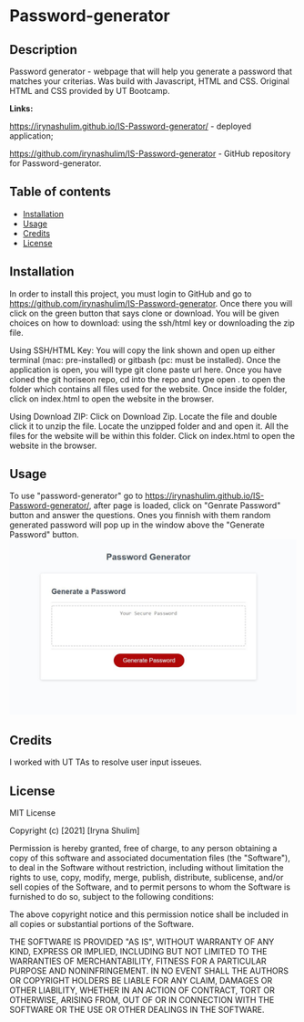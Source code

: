 # Password-generator
## Description
Password generator - webpage that will help you generate a password that matches your criterias.  Was build with Javascript, HTML and CSS. Original HTML and CSS provided by UT Bootcamp. 

**Links:**

https://irynashulim.github.io/IS-Password-generator/ - deployed application;

https://github.com/irynashulim/IS-Password-generator - GitHub repository for Password-generator.
## Table of contents
* [Installation](#installation)
* [Usage](#usage)
* [Credits](#credits)
* [License](#license)

## Installation
In order to install this project, you must login to GitHub and go to https://github.com/irynashulim/IS-Password-generator. Once there you will click on the green button that says clone or download. You will be given choices on how to download: using the ssh/html key or downloading the zip file.

Using SSH/HTML Key: You will copy the link shown and open up either terminal (mac: pre-installed) or gitbash (pc: must be installed). Once the application is open, you will type git clone paste url here. Once you have cloned the git horiseon repo, cd into the repo and type open . to open the folder which contains all files used for the website. Once inside the folder, click on index.html to open the website in the browser.

Using Download ZIP: Click on Download Zip. Locate the file and double click it to unzip the file. Locate the unzipped folder and and open it. All the files for the website will be within this folder. Click on index.html to open the website in the browser.
## Usage
To use "password-generator" go to https://irynashulim.github.io/IS-Password-generator/, after page is loaded, click on "Genrate Password" button and answer the questions. Ones you finnish with them random generated password will pop up in the window above the "Generate Password" button.
![screenshot of password generator web-page](/assets/images/screenshot.JPG)
## Credits
I worked with UT TAs to resolve user input isseues.
## License
MIT License

Copyright (c) [2021] [Iryna Shulim]

Permission is hereby granted, free of charge, to any person obtaining a copy
of this software and associated documentation files (the "Software"), to deal
in the Software without restriction, including without limitation the rights
to use, copy, modify, merge, publish, distribute, sublicense, and/or sell
copies of the Software, and to permit persons to whom the Software is
furnished to do so, subject to the following conditions:

The above copyright notice and this permission notice shall be included in all
copies or substantial portions of the Software.

THE SOFTWARE IS PROVIDED "AS IS", WITHOUT WARRANTY OF ANY KIND, EXPRESS OR
IMPLIED, INCLUDING BUT NOT LIMITED TO THE WARRANTIES OF MERCHANTABILITY,
FITNESS FOR A PARTICULAR PURPOSE AND NONINFRINGEMENT. IN NO EVENT SHALL THE
AUTHORS OR COPYRIGHT HOLDERS BE LIABLE FOR ANY CLAIM, DAMAGES OR OTHER
LIABILITY, WHETHER IN AN ACTION OF CONTRACT, TORT OR OTHERWISE, ARISING FROM,
OUT OF OR IN CONNECTION WITH THE SOFTWARE OR THE USE OR OTHER DEALINGS IN THE
SOFTWARE.
